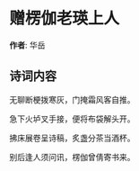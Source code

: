 # 赠楞伽老瑛上人

**作者**: 华岳

## 诗词内容

无聊断梗拨寒灰，门掩霜风客自推。

急下火垆叉手接，便将布袋解头开。

拂床展卷呈诗稿，炙盏分茶当酒杯。

别后逢人须问讯，楞伽曾倩寄书来。

